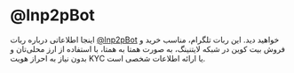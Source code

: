 # @lnp2pBot

اینجا اطلاعاتی درباره ربات [@lnp2pBot](https://t.me/lnp2pbot)  خواهید دید. این ربات تلگرام، مناسب خرید و فروش بیت کوین در شبکه لایتنینگ، به صورت همتا به همتا، با استفاده از ارز محلی‌تان و بدون نیاز به احراز هویت KYC یا ارائه اطلاعات شخصی است.
